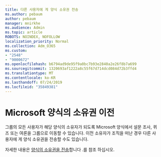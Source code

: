 ```yaml
---
title: 다른 사용자에 게 양식 소유권 전송
ms.author: pebaum
author: pebaum
manager: mnirkhe
ms.audience: Admin
ms.topic: article
ROBOTS: NOINDEX, NOFOLLOW
localization_priority: Normal
ms.collection: Adm_O365
ms.custom:
- "2548"
- "9000672"
ms.openlocfilehash: b6794ad9de95f9a0bc7b93e2840a2e26f8b7a699
ms.sourcegitcommit: 1320693af1222a8c55f67d714dcd084d72b3ffd4
ms.translationtype: MT
ms.contentlocale: ko-KR
ms.lasthandoff: 07/24/2019
ms.locfileid: "35849381"
---
```

# <a name="transfer-ownership-of-a-microsoft-form"></a>Microsoft 양식의 소유권 이전

그룹의 모든 사용자가 해당 양식의 소유자가 되도록 Microsoft 양식에서 설문 조사, 퀴즈 또는 여론을 그룹으로 이동할 수 있습니다. 이전 소유자가 조직을 떠난 경우 다른 사용자에 게 양식 소유권을 전송할 수도 있습니다.

자세한 내용은 [양식의 소유권을 전송](https://support.office.com/article/Transfer-ownership-of-a-form-921a6361-a4e5-44ea-bce9-c4ed63aa54b4)합니다 .를 참조 하십시오.